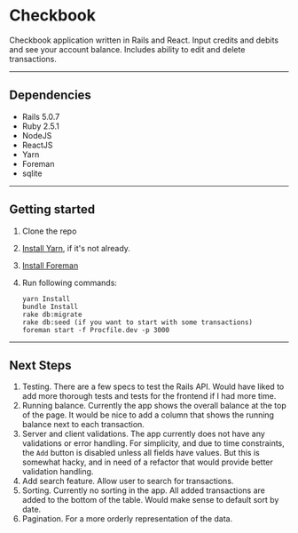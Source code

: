 # Checkbook

Checkbook application written in Rails and React. Input credits and debits and see your account balance. Includes ability to edit and delete transactions.

----
## Dependencies
* Rails 5.0.7
* Ruby 2.5.1
* NodeJS
* ReactJS
* Yarn
* Foreman
* sqlite

----
## Getting started
1. Clone the repo
2. [Install Yarn](https://yarnpkg.com/en/docs/install#mac-stable), if it's not already.
3. [Install Foreman](https://github.com/ddollar/foreman)
3. Run following commands:

    ```
    yarn Install
    bundle Install
    rake db:migrate
    rake db:seed (if you want to start with some transactions)
    foreman start -f Procfile.dev -p 3000
    ```

----
## Next Steps
1. Testing. There are a few specs to test the Rails API. Would have liked to add more thorough tests and tests for the frontend if I had more time.
2. Running balance. Currently the app shows the overall balance at the top of the page. It would be nice to add a column that shows the running balance next to each transaction.
3. Server and client validations. The app currently does not have any validations or error handling. For simplicity, and due to time constraints, the `Add` button is disabled unless all fields have values. But this is somewhat hacky, and in need of a refactor that would provide better validation handling.
4. Add search feature. Allow user to search for transactions.
5. Sorting. Currently no sorting in the app. All added transactions are added to the bottom of the table. Would make sense to default sort by date.
6. Pagination. For a more orderly representation of the data.
